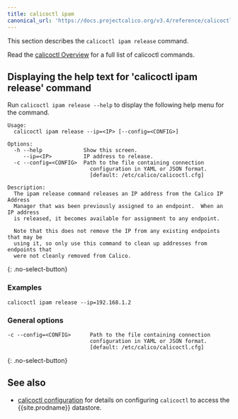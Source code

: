 ```yaml
---
title: calicoctl ipam
canonical_url: 'https://docs.projectcalico.org/v3.4/reference/calicoctl/commands/ipam/release'
---
```


This section describes the `calicoctl ipam release` command.

Read the [calicoctl Overview]({{site.baseurl}}/{{page.version}}/reference/calicoctl/) for a full list of calicoctl commands.

## Displaying the help text for 'calicoctl ipam release' command

Run `calicoctl ipam release --help` to display the following help menu for the
command.

```
Usage:
  calicoctl ipam release --ip=<IP> [--config=<CONFIG>]

Options:
  -h --help             Show this screen.
     --ip=<IP>          IP address to release.
  -c --config=<CONFIG>  Path to the file containing connection
                          configuration in YAML or JSON format.
                          [default: /etc/calico/calicoctl.cfg]

Description:
  The ipam release command releases an IP address from the Calico IP Address
  Manager that was been previously assigned to an endpoint.  When an IP address
  is released, it becomes available for assignment to any endpoint.

  Note that this does not remove the IP from any existing endpoints that may be
  using it, so only use this command to clean up addresses from endpoints that
  were not cleanly removed from Calico.
```
{: .no-select-button}

### Examples

```
calicoctl ipam release --ip=192.168.1.2
```

### General options

```
-c --config=<CONFIG>      Path to the file containing connection
                          configuration in YAML or JSON format.
                          [default: /etc/calico/calicoctl.cfg]
```
{: .no-select-button}

## See also

-  [calicoctl configuration]({{site.baseurl}}/{{page.version}}/reference/calicoctl/setup) for details on configuring `calicoctl` to access
   the {{site.prodname}} datastore.
